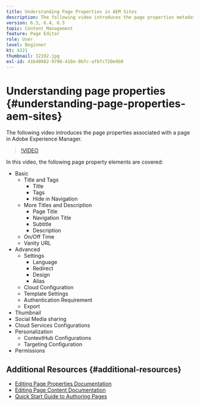 ```yaml
---
title: Understanding Page Properties in AEM Sites
description: The following video introduces the page properties metadata associated with a page in Adobe Experience Manager.
version: 6.3, 6.4, 6.5
topic: Content Management
feature: Page Editor
role: User
level: Beginner
kt: 4321
thumbnail: 32192.jpg
exl-id: 41b40982-9796-418e-9bfc-af6fc720e9b8
---
```

# Understanding page properties {#understanding-page-properties-aem-sites}

The following video introduces the page properties associated with a page in Adobe Experience Manager.

>[!VIDEO](https://video.tv.adobe.com/v/32192?quality=12&learn=on)

In this video, the following page property elements are covered:

* Basic
  * Title and Tags
    * Title
    * Tags
    * Hide in Navigation
  * More Titles and Description
    * Page Title
    * Navigation Title
    * Subtitle
    * Description
  * On/Off Time
  * Vanity URL
* Advanced
  * Settings
    * Language
    * Redirect
    * Design
    * Alias
  * Cloud Configuration
  * Template Settings
  * Authentication Requirement
  * Export
* Thumbnail
* Social Media sharing
* Cloud Services Configurations
* Personalization
  * ContextHub Configurations
  * Targeting Configuration
* Permissions

## Additional Resources {#additional-resources}

* [Editing Page Properties Documentation](https://experienceleague.adobe.com/docs/experience-manager-65/authoring/authoring/editing-page-properties.html)
* [Editing Page Content Documentation](https://experienceleague.adobe.com/docs/experience-manager-65/authoring/authoring/editing-content.html)
* [Quick Start Guide to Authoring Pages](https://experienceleague.adobe.com/docs/experience-manager-cloud-service/sites/authoring/getting-started/quick-start.html)
